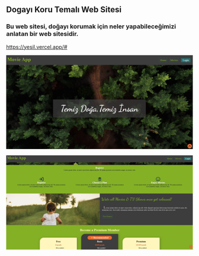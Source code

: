 ## Dogayı Koru Temalı Web Sitesi
### Bu web sitesi, doğayı korumak için neler yapabileceğimizi anlatan bir web sitesidir.


https://yesil.vercel.app/#

![Alt text](Ekran%20g%C3%B6r%C3%BCnt%C3%BCs%C3%BC%202023-05-19%20211630.jpg)

![Alt text](Ekran%20g%C3%B6r%C3%BCnt%C3%BCs%C3%BC%202023-05-19%20211741.jpg)